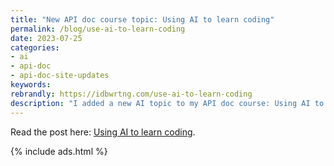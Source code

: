 ```yaml
---
title: "New API doc course topic: Using AI to learn coding"
permalink: /blog/use-ai-to-learn-coding
date: 2023-07-25
categories:
- ai
- api-doc
- api-doc-site-updates
keywords: 
rebrandly: https://idbwrtng.com/use-ai-to-learn-coding
description: "I added a new AI topic to my API doc course: Using AI to learn coding. One challenge API technical writers face is understanding developer code and tools. This is by far the most intimidating aspect of being an API technical writer. As if documenting code for one project weren't enough, API technical writers must also support multiple projects simultaneously, often with different types of code. You might document a Java API for one project, a REST API for another project, some Go code for an SDK, some C++ code for another project, and so on. It can be nearly impossible to be fluent in all of these languages. Fortunately, you can use AI tools to learn code more efficiently. AI tools can act like a friendly programming buddy who is sitting next to you, ready to explain anything you want, at whatever technical level you need. You can zero in on a specific question or broaden it out to increase your understanding from ground zero."
---
```


Read the post here: [Using AI to learn coding](/learnapidoc/docapis_ai_learn_coding.html).

{% include ads.html %}

